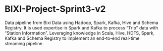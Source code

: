 # BIXI-Project-Sprint3-v2
Data pipeline from Bixi Data using Hadoop, Spark, Kafka, Hive and Schema Registry. 
It is used expertise in Spark and Kafka to process “Trip” data with “Station Information”. Leveraging knowledge in Scala, Hive, HDFS, Spark, Kafka and Schema Registry to implement an end-to-end real-time streaming pipeline.

